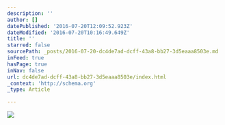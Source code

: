 ```yaml
---
description: ''
author: []
datePublished: '2016-07-20T12:09:52.923Z'
dateModified: '2016-07-20T10:16:49.649Z'
title: ''
starred: false
sourcePath: _posts/2016-07-20-dc4de7ad-dcff-43a8-bb27-3d5eaaa8503e.md
inFeed: true
hasPage: true
inNav: false
url: dc4de7ad-dcff-43a8-bb27-3d5eaaa8503e/index.html
_context: 'http://schema.org'
_type: Article

---
```

![](https://the-grid-user-content.s3-us-west-2.amazonaws.com/2d13748b-dd3d-429b-a6ca-61b60b143976.jpg)
